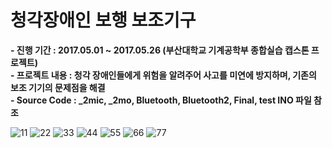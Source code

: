 # 청각장애인 보행 보조기구 

**- 진행 기간 : 2017.05.01 ~ 2017.05.26 (부산대학교 기계공학부 종합실습 캡스톤 프로젝트)**   
**- 프로젝트 내용 : 청각 장애인들에게 위험을 알려주어 사고를 미연에 방지하며, 기존의 보조 기기의 문제점을 해결**   
**- Source Code : _2mic, _2mo, Bluetooth, Bluetooth2, Final, test INO 파일 참조**

![11](https://user-images.githubusercontent.com/47058935/201487619-5b3704c5-9c0f-435e-9fd9-2cb28cc16d90.PNG)
![22](https://user-images.githubusercontent.com/47058935/201487623-7e6efaa6-e690-4125-b2e8-6990ef0eaadf.PNG)
![33](https://user-images.githubusercontent.com/47058935/201487627-51aa464d-69ad-48fc-80af-c5ef70a72da7.PNG)
![44](https://user-images.githubusercontent.com/47058935/201487628-9fa0a8ce-fb82-4c3f-800c-39f3cf0eba3b.PNG)
![55](https://user-images.githubusercontent.com/47058935/201487632-3765c4a1-a2e5-457e-bc42-e45268c121f0.PNG)
![66](https://user-images.githubusercontent.com/47058935/201487633-3d0279ec-7722-4b27-8d7d-8f9cd9897f92.PNG)
![77](https://user-images.githubusercontent.com/47058935/201487635-00f27612-52a1-41c2-9f67-1ab306deb98b.PNG)
